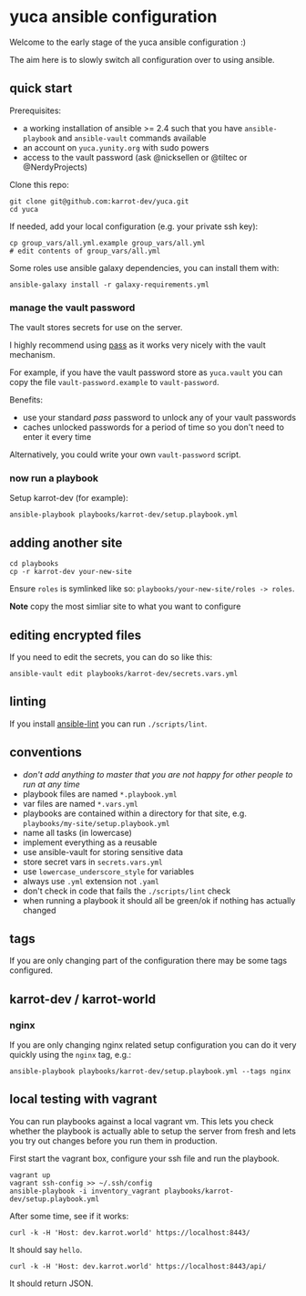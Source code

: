 # yuca ansible configuration

Welcome to the early stage of the yuca ansible configuration :)

The aim here is to slowly switch all configuration over to using ansible.

## quick start

Prerequisites:

* a working installation of ansible >= 2.4 such that you have `ansible-playbook` and `ansible-vault` commands available
* an account on `yuca.yunity.org` with sudo powers
* access to the vault password (ask @nicksellen or @tiltec or @NerdyProjects)

Clone this repo:

```
git clone git@github.com:karrot-dev/yuca.git
cd yuca
```

If needed, add your local configuration (e.g. your private ssh key):

```
cp group_vars/all.yml.example group_vars/all.yml
# edit contents of group_vars/all.yml
```

Some roles use ansible galaxy dependencies, you can install them with:
```
ansible-galaxy install -r galaxy-requirements.yml
```

### manage the vault password

The vault stores secrets for use on the server.

I highly recommend using [pass](https://www.passwordstore.org/) as it works very nicely with the vault mechanism.

For example, if you have the vault password store as `yuca.vault` you can copy the file `vault-password.example` to `vault-password`.

Benefits:
* use your standard _pass_ password to unlock any of your vault passwords
* caches unlocked passwords for a period of time so you don't need to enter it every time

Alternatively, you could write your own `vault-password` script.

### now run a playbook

Setup karrot-dev (for example):

```
ansible-playbook playbooks/karrot-dev/setup.playbook.yml
```

## adding another site

```
cd playbooks
cp -r karrot-dev your-new-site
```

Ensure `roles` is symlinked like so: `playbooks/your-new-site/roles -> roles`.

**Note** copy the most simliar site to what you want to configure

## editing encrypted files

If you need to edit the secrets, you can do so like this:

```
ansible-vault edit playbooks/karrot-dev/secrets.vars.yml
```

## linting

If you install [ansible-lint](https://github.com/willthames/ansible-lint) you can run `./scripts/lint`.

## conventions

* *don't add anything to master that you are not happy for other people to run at any time*
* playbook files are named `*.playbook.yml`
* var files are named `*.vars.yml`
* playbooks are contained within a directory for that site, e.g. `playbooks/my-site/setup.playbook.yml`
* name all tasks (in lowercase)
* implement everything as a reusable
* use ansible-vault for storing sensitive data
* store secret vars in `secrets.vars.yml`
* use `lowercase_underscore_style` for variables
* always use `.yml` extension not `.yaml`
* don't check in code that fails the `./scripts/lint` check
* when running a playbook it should all be green/ok if nothing has actually changed

## tags

If you are only changing part of the configuration there may be some tags configured.

## karrot-dev / karrot-world

### nginx

If you are only changing nginx related setup configuration you can do it very quickly using the `nginx` tag, e.g.:

```
ansible-playbook playbooks/karrot-dev/setup.playbook.yml --tags nginx
```

## local testing with vagrant

You can run playbooks against a local vagrant vm.
This lets you check whether the playbook is actually able to setup the server from fresh and lets you try out changes before you run them in production.

First start the vagrant box, configure your ssh file and run the playbook.

```
vagrant up
vagrant ssh-config >> ~/.ssh/config
ansible-playbook -i inventory_vagrant playbooks/karrot-dev/setup.playbook.yml
```

After some time, see if it works:

```
curl -k -H 'Host: dev.karrot.world' https://localhost:8443/
```

It should say `hello`.


```
curl -k -H 'Host: dev.karrot.world' https://localhost:8443/api/
```

It should return JSON.
